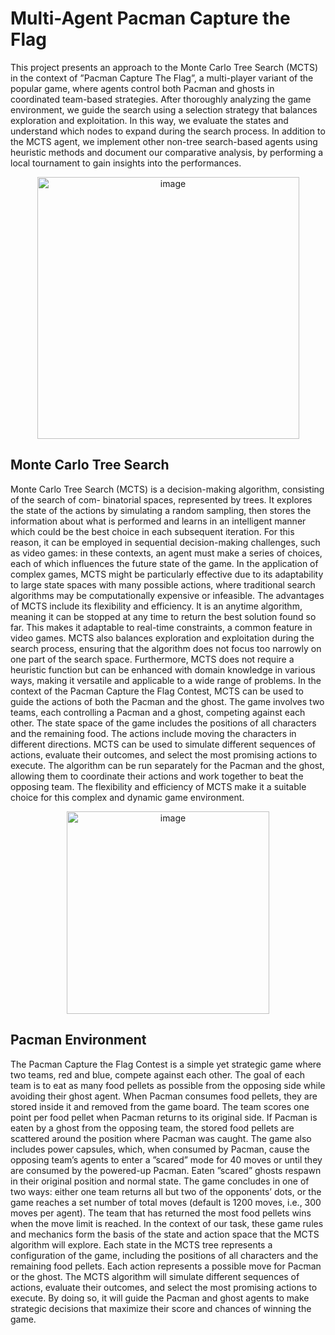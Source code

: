 # Multi-Agent Pacman Capture the Flag
This project presents an approach to the Monte Carlo Tree Search (MCTS) in the context of ”Pacman Capture The Flag”, a multi-player variant of the popular game, where agents control both Pacman and ghosts in coordinated team-based strategies. After thoroughly analyzing the game environment, we guide the search using a selection strategy that balances exploration and exploitation. In this way, we evaluate the states and understand which nodes to expand during the search process. In addition to the MCTS agent, we implement other non-tree search-based agents using heuristic methods and document our comparative analysis, by performing a local tournament to gain insights into the performances.

<p align="center">
 <img width="419" alt="image" src="https://github.com/user-attachments/assets/07a41ee5-8bb1-4107-bc12-bff54569518f">
</p>

## Monte Carlo Tree Search
Monte Carlo Tree Search (MCTS) is a decision-making algorithm, consisting of the search of com- binatorial spaces, represented by trees. It explores the state of the actions by simulating a random sampling, then stores the information about what is performed and learns in an intelligent manner which could be the best choice in each subsequent iteration. For this reason, it can be employed in sequential decision-making challenges, such as video games: in these contexts, an agent must make a series of choices, each of which influences the future state of the game. In the application of complex games, MCTS might be particularly effective due to its adaptability to large state spaces with many possible actions, where traditional search algorithms may be computationally expensive or infeasible. The advantages of MCTS include its flexibility and efficiency. It is an anytime algorithm, meaning it can be stopped at any time to return the best solution found so far. This makes it adaptable to real-time constraints, a common feature in video games. MCTS also balances exploration and exploitation during the search process, ensuring that the algorithm does not focus too narrowly on one part of the search space. Furthermore, MCTS does not require a heuristic function but can be enhanced with domain knowledge in various ways, making it versatile and applicable to a wide range of problems.
In the context of the Pacman Capture the Flag Contest, MCTS can be used to guide the actions of both the Pacman and the ghost. The game involves two teams, each controlling a Pacman and a ghost, competing against each other. The state space of the game includes the positions of all characters and the remaining food. The actions include moving the characters in different directions. MCTS can be used to simulate different sequences of actions, evaluate their outcomes, and select the most promising actions to execute. The algorithm can be run separately for the Pacman and the ghost, allowing them to coordinate their actions and work together to beat the opposing team. The flexibility and efficiency of MCTS make it a suitable choice for this complex and dynamic game environment.

<p align="center">
 <img width="324" alt="image" src="https://github.com/user-attachments/assets/44f7fee0-a4f6-4886-a603-b3d9b6d81f18">
</p>

## Pacman Environment
The Pacman Capture the Flag Contest is a simple yet strategic game where two teams, red and blue, compete against each other. The goal of each team is to eat as many food pellets as possible from the opposing side while avoiding their ghost agent. When Pacman consumes food pellets, they are stored inside it and removed from the game board. The team scores one point per food pellet when Pacman returns to its original side. If Pacman is eaten by a ghost from the opposing team, the stored food pellets are scattered around the position where Pacman was caught. The game also includes power capsules, which, when consumed by Pacman, cause the opposing team’s agents to enter a ”scared” mode for 40 moves or until they are consumed by the powered-up Pacman. Eaten ”scared” ghosts respawn in their original position and normal state. The game concludes in one of two ways: either one team returns all but two of the opponents’ dots, or the game reaches a set number of total moves (default is 1200 moves, i.e., 300 moves per agent). The team that has returned the most food pellets wins when the move limit is reached.
In the context of our task, these game rules and mechanics form the basis of the state and action space that the MCTS algorithm will explore. Each state in the MCTS tree represents a configuration of the game, including the positions of all characters and the remaining food pellets. Each action represents a possible move for Pacman or the ghost. The MCTS algorithm will simulate different sequences of actions, evaluate their outcomes, and select the most promising actions to execute. By doing so, it will guide the Pacman and ghost agents to make strategic decisions that maximize their score and chances of winning the game.




